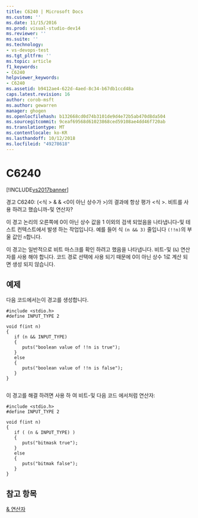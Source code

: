 ```yaml
---
title: C6240 | Microsoft Docs
ms.custom: ''
ms.date: 11/15/2016
ms.prod: visual-studio-dev14
ms.reviewer: ''
ms.suite: ''
ms.technology:
- vs-devops-test
ms.tgt_pltfrm: ''
ms.topic: article
f1_keywords:
- C6240
helpviewer_keywords:
- C6240
ms.assetid: b9412ae4-622d-4aed-8c34-b67db1ccd48a
caps.latest.revision: 16
author: corob-msft
ms.author: gewarren
manager: ghogen
ms.openlocfilehash: b132668cd0d74b3101de9d4e72b5ab470d8da504
ms.sourcegitcommit: 9ceaf69568d61023868ced59108ae4dd46f720ab
ms.translationtype: MT
ms.contentlocale: ko-KR
ms.lasthandoff: 10/12/2018
ms.locfileid: "49278618"
---
```

# <a name="c6240"></a>C6240
[!INCLUDE[vs2017banner](../includes/vs2017banner.md)]

경고 C6240: (\<식 > & & \<0이 아닌 상수가 >)의 결과에 항상 평가 \<식 >. 비트를 사용 하려고 했습니까-및 연산자?  
  
 이 경고 논리의 오른쪽에 0이 아닌 상수 값을 1 이외의 검색 되었음을 나타냅니다-및 테스트 컨텍스트에서 발생 하는 작업입니다. 예를 들어 식 `(n && 3)` 줄입니다 `(!!n)`의 부울 값인 `n`합니다.  
  
 이 경고는 일반적으로 비트 마스크를 확인 하려고 했음을 나타냅니다. 비트-및 (`&`) 연산자를 사용 해야 합니다. 코드 경로 선택에 사용 되기 때문에 0이 아닌 상수 1로 계산 되 면 생성 되지 않습니다.  
  
## <a name="example"></a>예제  
 다음 코드에서는이 경고를 생성합니다.  
  
```  
#include <stdio.h>  
#define INPUT_TYPE 2  
  
void f(int n)  
{  
   if (n && INPUT_TYPE)   
   {  
      puts("boolean value of !!n is true");  
   }  
   else  
   {  
      puts("boolean value of !!n is false");  
   }  
}  
  
```  
  
 이 경고를 해결 하려면 사용 하 여 비트-및 다음 코드 에서처럼 연산자:  
  
```  
#include <stdio.h>  
#define INPUT_TYPE 2  
  
void f(int n)  
{  
   if ( (n & INPUT_TYPE) )  
   {  
      puts("bitmask true");  
   }  
   else  
   {  
      puts("bitmak false");  
   }  
}  
```  
  
## <a name="see-also"></a>참고 항목  
 [& 연산자](http://msdn.microsoft.com/library/afa346d5-90ec-4b1f-a2c8-3881f018741d)



